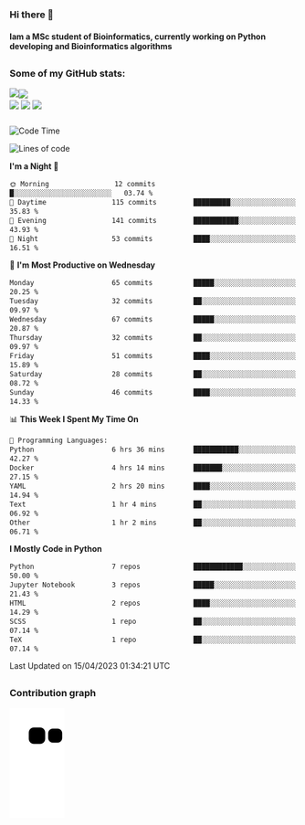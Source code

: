 ### Hi there 👋
#### Iam a MSc student of Bioinformatics, currently working on Python developing and Bioinformatics algorithms

##
### Some of my GitHub stats:

<div>
  <a href="https://github.com/AdrianoSilva19/AdrianoSilva19">
    <img heigth="180" align="left" src="https://github-readme-stats.vercel.app/api?username=AdrianoSilva19&count_private=true&include_all_comits=true&show_icons=true&theme=dracula" />
    <img heigth="180" align="center" src="https://github-readme-stats.vercel.app/api/top-langs/?username=AdrianoSilva19&langs_count=3&theme=dracula" />
  </a>
</div>

<div style="display:inline_block">
  <img align="center" heigth="30" width="30" src="https://cdn.jsdelivr.net/gh/devicons/devicon/icons/python/python-plain.svg" />
  <img align="center" heigth="30" width="30" src="https://cdn.jsdelivr.net/gh/devicons/devicon/icons/r/r-original.svg" />
  <img align="center" heigth="35" width="35" src="https://cdn.jsdelivr.net/gh/devicons/devicon/icons/neo4j/neo4j-original.svg" />
</div>

##

<!--START_SECTION:waka-->
![Code Time](http://img.shields.io/badge/Code%20Time-236%20hrs%2048%20mins-blue)

![Lines of code](https://img.shields.io/badge/From%20Hello%20World%20I%27ve%20Written-2.2%20million%20lines%20of%20code-blue)

**I'm a Night 🦉** 

```text
🌞 Morning                12 commits          █░░░░░░░░░░░░░░░░░░░░░░░░   03.74 % 
🌆 Daytime                115 commits         █████████░░░░░░░░░░░░░░░░   35.83 % 
🌃 Evening                141 commits         ███████████░░░░░░░░░░░░░░   43.93 % 
🌙 Night                  53 commits          ████░░░░░░░░░░░░░░░░░░░░░   16.51 % 
```
📅 **I'm Most Productive on Wednesday** 

```text
Monday                   65 commits          █████░░░░░░░░░░░░░░░░░░░░   20.25 % 
Tuesday                  32 commits          ██░░░░░░░░░░░░░░░░░░░░░░░   09.97 % 
Wednesday                67 commits          █████░░░░░░░░░░░░░░░░░░░░   20.87 % 
Thursday                 32 commits          ██░░░░░░░░░░░░░░░░░░░░░░░   09.97 % 
Friday                   51 commits          ████░░░░░░░░░░░░░░░░░░░░░   15.89 % 
Saturday                 28 commits          ██░░░░░░░░░░░░░░░░░░░░░░░   08.72 % 
Sunday                   46 commits          ████░░░░░░░░░░░░░░░░░░░░░   14.33 % 
```


📊 **This Week I Spent My Time On** 

```text
💬 Programming Languages: 
Python                   6 hrs 36 mins       ███████████░░░░░░░░░░░░░░   42.27 % 
Docker                   4 hrs 14 mins       ███████░░░░░░░░░░░░░░░░░░   27.15 % 
YAML                     2 hrs 20 mins       ████░░░░░░░░░░░░░░░░░░░░░   14.94 % 
Text                     1 hr 4 mins         ██░░░░░░░░░░░░░░░░░░░░░░░   06.92 % 
Other                    1 hr 2 mins         ██░░░░░░░░░░░░░░░░░░░░░░░   06.71 % 
```

**I Mostly Code in Python** 

```text
Python                   7 repos             ████████████░░░░░░░░░░░░░   50.00 % 
Jupyter Notebook         3 repos             █████░░░░░░░░░░░░░░░░░░░░   21.43 % 
HTML                     2 repos             ████░░░░░░░░░░░░░░░░░░░░░   14.29 % 
SCSS                     1 repo              ██░░░░░░░░░░░░░░░░░░░░░░░   07.14 % 
TeX                      1 repo              ██░░░░░░░░░░░░░░░░░░░░░░░   07.14 % 
```




 Last Updated on 15/04/2023 01:34:21 UTC
<!--END_SECTION:waka-->

##

### Contribution graph

![snake svg](https://github.com/AdrianoSilva19/AdrianoSilva19/blob/output/github-contribution-grid-snake.svg)







<!--

Here are some ideas to get you started:

- 🔭 I’m currently working on ...
- 🌱 I’m currently learning ...
- 👯 I’m looking to collaborate on ...
- 🤔 I’m looking for help with ...
- 💬 Ask me about ...
- 📫 How to reach me: ...
- 😄 Pronouns: ...
- ⚡ Fun fact: ...
-->
